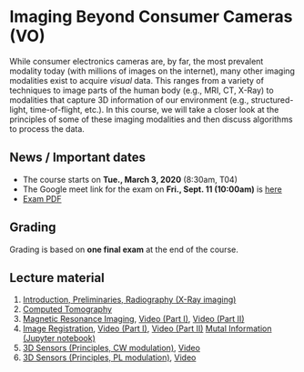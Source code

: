 # Imaging Beyond Consumer Cameras (VO)

While consumer electronics cameras are, by far, the most prevalent modality
today (with millions of images on the internet), many other imaging modalities
exist to acquire *visual* data. This ranges from a variety of techniques to
image parts of the human body (e.g., MRI, CT, X-Ray) to modalities that
capture 3D information of our environment (e.g., structured-light, time-of-flight,
etc.). In this course, we will take a closer look at the principles of some of
these imaging modalities and then discuss algorithms to process the data.

## News / Important dates

- The course starts on **Tue., March 3, 2020** (8:30am, T04)
- The Google meet link for the exam on **Fri., Sept. 11 (10:00am)** is [here](https://meet.google.com/qji-dfkn-jto)
- [Exam PDF](https://drive.google.com/file/d/1vzZCQ3XFq1CSGDHBpv7s9OEWFmhqdzU2/view?usp=sharing)

## Grading

Grading is based on **one final exam** at the end of the course.

## Lecture material

1. [Introduction, Preliminaries, Radiography (X-Ray imaging)](slides_00.pdf)
2. [Computed Tomography](slides_01.pdf)
3. [Magnetic Resonance Imaging](slides_02.pdf), [Video (Part I)](https://drive.google.com/open?id=17Jh6LC0JjfTmQUNO_N3zQa50h8QqjiSM), [Video (Part II)](https://drive.google.com/open?id=1nEFHnnrK6r4HpAs4QfW_WCq4QqkJ5jwV)
4. [Image Registration](slides_03.pdf), [Video (Part I)](https://drive.google.com/open?id=1FHrAUVwD-PWkhh89gHg3QoVwQAw_IidS), [Video (Part II)](https://drive.google.com/open?id=1yWjXx46InZYM5KoyNl7PSlVHGIfuguRc) [Mutal Information (Jupyter notebook)](material/MutalInformation.ipynb)
5. [3D Sensors (Principles, CW modulation)](slides_04.pdf), [Video](https://drive.google.com/file/d/1gshU2YeWzxwSN99li1L35YCcJx1Zd9uj/view?usp=sharing)
5. [3D Sensors (Principles, PL modulation)](slides_05.pdf), [Video](https://drive.google.com/file/d/1ecd78utQQA8FDcEfwEGuRmPW5_-bvVIa/view?usp=sharing)
